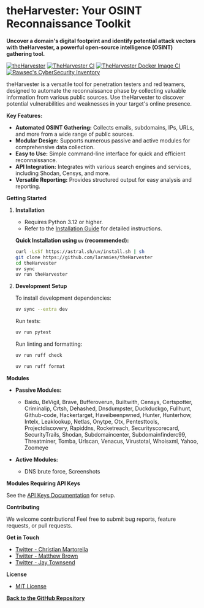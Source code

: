 # theHarvester: Your OSINT Reconnaissance Toolkit

**Uncover a domain's digital footprint and identify potential attack vectors with theHarvester, a powerful open-source intelligence (OSINT) gathering tool.**

[![theHarvester](https://github.com/laramies/theHarvester/blob/master/theHarvester-logo.webp)](https://github.com/laramies/theHarvester)
[![TheHarvester CI](https://github.com/laramies/theHarvester/workflows/TheHarvester%20Python%20CI/badge.svg)](https://github.com/laramies/theHarvester/actions/workflows/python-app.yml)
[![TheHarvester Docker Image CI](https://github.com/laramies/theHarvester/workflows/TheHarvester%20Docker%20Image%20CI/badge.svg)](https://github.com/laramies/theHarvester/actions/workflows/docker-image.yml)
[![Rawsec's CyberSecurity Inventory](https://inventory.raw.pm/img/badges/Rawsec-inventoried-FF5050_flat_without_logo.svg)](https://inventory.raw.pm/)

theHarvester is a versatile tool for penetration testers and red teamers, designed to automate the reconnaissance phase by collecting valuable information from various public sources. Use theHarvester to discover potential vulnerabilities and weaknesses in your target's online presence.

**Key Features:**

*   **Automated OSINT Gathering:** Collects emails, subdomains, IPs, URLs, and more from a wide range of public sources.
*   **Modular Design:** Supports numerous passive and active modules for comprehensive data collection.
*   **Easy to Use:** Simple command-line interface for quick and efficient reconnaissance.
*   **API Integration:** Integrates with various search engines and services, including Shodan, Censys, and more.
*   **Versatile Reporting:** Provides structured output for easy analysis and reporting.

**Getting Started**

1.  **Installation**
    *   Requires Python 3.12 or higher.
    *   Refer to the [Installation Guide](https://github.com/laramies/theHarvester/wiki/Installation) for detailed instructions.

    **Quick Installation using `uv` (recommended):**

    ```bash
    curl -LsSf https://astral.sh/uv/install.sh | sh
    git clone https://github.com/laramies/theHarvester
    cd theHarvester
    uv sync
    uv run theHarvester
    ```

2.  **Development Setup**

    To install development dependencies:

    ```bash
    uv sync --extra dev
    ```

    Run tests:
    ```bash
    uv run pytest
    ```

    Run linting and formatting:
    ```bash
    uv run ruff check
    ```

    ```bash
    uv run ruff format
    ```

**Modules**

*   **Passive Modules:**

    *   Baidu, BeVigil, Brave, Bufferoverun, Builtwith, Censys, Certspotter, Criminalip, Crtsh, Dehashed, Dnsdumpster, Duckduckgo, Fullhunt, Github-code, Hackertarget, Haveibeenpwned, Hunter, Hunterhow, Intelx, Leaklookup, Netlas, Onytpe, Otx, Pentesttools, Projectdiscovery, Rapiddns, Rocketreach, Securityscorecard, SecurityTrails, Shodan, Subdomaincenter, Subdomainfinderc99, Threatminer, Tomba, Urlscan, Venacus, Virustotal, Whoisxml, Yahoo, Zoomeye

*   **Active Modules:**

    *   DNS brute force, Screenshots

**Modules Requiring API Keys**

See the [API Keys Documentation](https://github.com/laramies/theHarvester/wiki/Installation#api-keys) for setup.

**Contributing**

We welcome contributions! Feel free to submit bug reports, feature requests, or pull requests.

**Get in Touch**

*   [Twitter - Christian Martorella](https://twitter.com/laramies)
*   [Twitter - Matthew Brown](https://twitter.com/NotoriousRebel1)
*   [Twitter - Jay Townsend](https://twitter.com/jay_townsend1)

**License**
*   [MIT License](https://github.com/laramies/theHarvester/blob/master/LICENSE)

**[Back to the GitHub Repository](https://github.com/laramies/theHarvester)**
